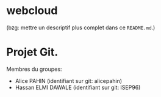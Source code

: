 # webcloud

(bzg: mettre un descriptif plus complet dans ce `README.md`.)

# Projet Git.

Membres du groupes:

- Alice PAHIN (identifiant sur git: alicepahin)
- Hassan ELMI DAWALE (identifiant sur git: ISEP96)
